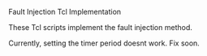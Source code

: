 Fault Injection Tcl Implementation

These Tcl scripts implement the fault injection method.

Currently, setting the timer period doesnt work. Fix soon.
